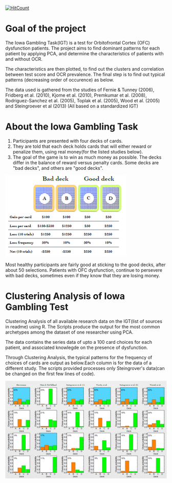 [![HitCount](http://hits.dwyl.com/parthnan/IowaGamblingTask-Clustering.svg)](http://hits.dwyl.com/parthnan/IowaGamblingTask-Clustering)
# Goal of the project 
The Iowa Gambling Task(IGT) is a test for Orbitofrontal Cortex (OFC) dysfunction patients. The project aims to find dominant patterns for each patient by applying PCA, and determine the characteristics of patients with and without OCR. 
 
The characteristics are then plotted, to find out the clusters and correlation between test score and OCR prevalence. The final step is to find out typical patterns (decreasing order of occurence) as below. 
   
The data used is gathered from the studies of Fernie & Tunney (2006), Fridberg et al. (2010), Kjome et al. (2010), Premkumar et al. (2008), Rodriguez-Sanchez et al. (2005), Toplak et al. (2005), Wood et al. (2005) and Steingroever et al (2013) (All based on a standardized IGT) 
 
# About the Iowa Gambling Task 
1. Participants are presented with four decks of cards.
2. They are told that each deck holds cards that will either reward or penalize them, using real money(for the listed studies below). 
3. The goal of the game is to win as much money as possible. The decks differ in the balance of reward versus penalty cards. Some decks are "bad decks", and others are "good decks".

![alt text](https://raw.githubusercontent.com/parthnan/IowaGamblingTask-Clustering/master/iowagambling.png)

Most healthy participants are fairly good at sticking to the good decks, after about 50 selections. Patients with OFC dysfunction, continue to persevere with bad decks, sometimes even if they know that they are losing money.

# Clustering Analysis of Iowa Gambling Test 
Clustering Analysis of all available research data on the IGT(list of sources in readme) using R. The Scripts produce the output for the most common archetypes among the dataset of one researcher using PCA.

The data contains the series data of upto a 100 card choices for each patient, and associated knowlegde on the presence of dysfunction.

Through Clustering Analysis, the typical patterns for the frequency of choices of cards are output as below.Each column is for the data of a different study. The scripts provided processes only Steingrover's data(can be changed on the first few lines of code).

![alt text](https://raw.githubusercontent.com/parthnan/IowaGamblingTask-Clustering/master/eachstudy.png)



